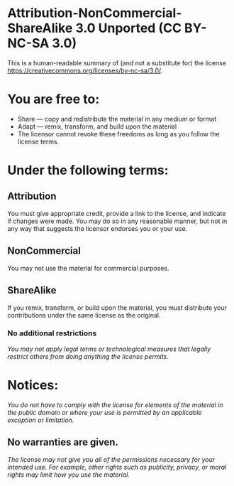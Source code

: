 # Attribution-NonCommercial-ShareAlike 3.0 Unported (CC BY-NC-SA 3.0) 


This is a human-readable summary of (and not a substitute for) the license https://creativecommons.org/licenses/by-nc-sa/3.0/.

# You are free to:

* Share — copy and redistribute the material in any medium or format
* Adapt — remix, transform, and build upon the material
* The licensor cannot revoke these freedoms as long as you follow the license terms.

# Under the following terms:

## Attribution
You must give appropriate credit, provide a link to the license, and indicate if changes were made. You may do so in any reasonable manner, but not in any way that suggests the licensor endorses you or your use.

## NonCommercial
You may not use the material for commercial purposes.

## ShareAlike
If you remix, transform, or build upon the material, you must distribute your contributions under the same license as the original.

### No additional restrictions
*You may not apply legal terms or technological measures that legally restrict others from doing anything the license permits.*

# Notices:
*You do not have to comply with the license for elements of the material in the public domain or where your use is permitted by an applicable exception or limitation.*

## No warranties are given.
*The license may not give you all of the permissions necessary for your intended use. For example, other rights such as publicity, privacy, or moral rights may limit how you use the material.*
